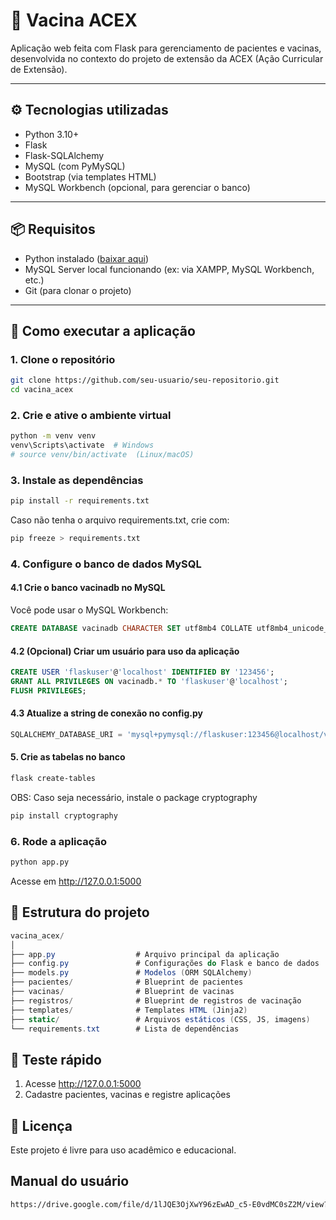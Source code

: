 # 💉 Vacina ACEX

Aplicação web feita com Flask para gerenciamento de pacientes e vacinas, desenvolvida no contexto do projeto de extensão da ACEX (Ação Curricular de Extensão).

---

## ⚙️ Tecnologias utilizadas

- Python 3.10+
- Flask
- Flask-SQLAlchemy
- MySQL (com PyMySQL)
- Bootstrap (via templates HTML)
- MySQL Workbench (opcional, para gerenciar o banco)

---

## 📦 Requisitos

- Python instalado ([baixar aqui](https://www.python.org/downloads/))
- MySQL Server local funcionando (ex: via XAMPP, MySQL Workbench, etc.)
- Git (para clonar o projeto)

---

## 🚀 Como executar a aplicação

### 1. Clone o repositório

```bash
git clone https://github.com/seu-usuario/seu-repositorio.git
cd vacina_acex
```

### 2. Crie e ative o ambiente virtual

```bash
python -m venv venv
venv\Scripts\activate  # Windows
# source venv/bin/activate  (Linux/macOS)
```
### 3. Instale as dependências

```bash
pip install -r requirements.txt
```
Caso não tenha o arquivo requirements.txt, crie com:
```bash
pip freeze > requirements.txt
```

### 4. Configure o banco de dados MySQL
#### 4.1 Crie o banco vacinadb no MySQL
Você pode usar o MySQL Workbench:
```sql
CREATE DATABASE vacinadb CHARACTER SET utf8mb4 COLLATE utf8mb4_unicode_ci;
```
#### 4.2 (Opcional) Criar um usuário para uso da aplicação
```sql
CREATE USER 'flaskuser'@'localhost' IDENTIFIED BY '123456';
GRANT ALL PRIVILEGES ON vacinadb.* TO 'flaskuser'@'localhost';
FLUSH PRIVILEGES;
```
#### 4.3 Atualize a string de conexão no config.py
```python
SQLALCHEMY_DATABASE_URI = 'mysql+pymysql://flaskuser:123456@localhost/vacinadb'
```

#### 5. Crie as tabelas no banco
```bash
flask create-tables
```
OBS: Caso seja necessário, instale o package cryptography
```bash
pip install cryptography
```
### 6. Rode a aplicação
```bash
python app.py
```
Acesse em http://127.0.0.1:5000

## 📁 Estrutura do projeto
```csharp
vacina_acex/
│
├── app.py                  # Arquivo principal da aplicação
├── config.py               # Configurações do Flask e banco de dados
├── models.py               # Modelos (ORM SQLAlchemy)
├── pacientes/              # Blueprint de pacientes
├── vacinas/                # Blueprint de vacinas
├── registros/              # Blueprint de registros de vacinação
├── templates/              # Templates HTML (Jinja2)
├── static/                 # Arquivos estáticos (CSS, JS, imagens)
└── requirements.txt        # Lista de dependências
```

## 🧪 Teste rápido
1. Acesse http://127.0.0.1:5000
2. Cadastre pacientes, vacinas e registre aplicações

## 📝 Licença
Este projeto é livre para uso acadêmico e educacional.

## Manual do usuário
```bash
https://drive.google.com/file/d/1lJQE3OjXwY96zEwAD_c5-E0vdMC0sZ2M/view?usp=sharing
